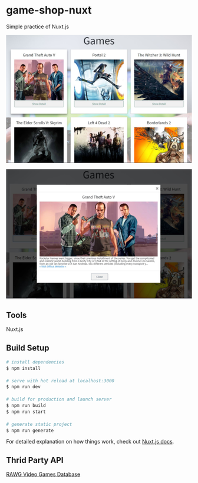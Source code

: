 # game-shop-nuxt

Simple practice of Nuxt.js

![cover1](https://github.com/EasonLin0716/game-shop-nuxt/blob/master/assets/img/cover1.JPG?raw=true)

![cover2](https://github.com/EasonLin0716/game-shop-nuxt/blob/master/assets/img/cover2.JPG?raw=true)

## Tools

Nuxt.js

## Build Setup

```bash
# install dependencies
$ npm install

# serve with hot reload at localhost:3000
$ npm run dev

# build for production and launch server
$ npm run build
$ npm run start

# generate static project
$ npm run generate
```

For detailed explanation on how things work, check out [Nuxt.js docs](https://nuxtjs.org).

## Thrid Party API

[RAWG Video Games Database](https://rapidapi.com/accujazz/api/rawg-video-games-database/endpoints)
